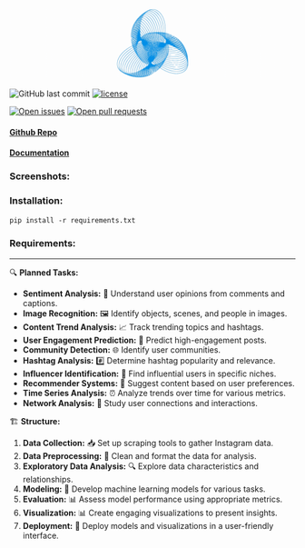 <img src="https://github.com/r-a-j/Social-Scope/blob/main/assets/social-scope-parity-error-interstellar.gif" />

![GitHub last commit](https://img.shields.io/github/last-commit/r-a-j/Social-Scope) [![license](https://custom-icon-badges.herokuapp.com/github/license/r-a-j/Social-Scope?logo=law&logoColor=white)](https://github.com/r-a-j/Social-Scope/blob/main/LICENSE "license MIT")

[![Open issues](https://img.shields.io/github/issues-raw/r-a-j/Social-Scope?style=for-the-badge)](https://img.shields.io/github/issues-raw/r-a-j/Social-Scope) [![Open pull requests](https://img.shields.io/github/issues-pr-raw/r-a-j/Social-Scope?style=for-the-badge)](https://img.shields.io/github/issues-pr-raw/r-a-j/Social-Scope)

#### [Github Repo](https://github.com/r-a-j/Social-Scope)

#### [Documentation](https://precious-jalebi-a6ee2b.netlify.app/)

### Screenshots:

### Installation:

```console
pip install -r requirements.txt
```

### Requirements:

---
 
 🔍 **Planned Tasks:**

- **Sentiment Analysis:** 💬 Understand user opinions from comments and captions.
- **Image Recognition:** 🖼️ Identify objects, scenes, and people in images.
- **Content Trend Analysis:** 📈 Track trending topics and hashtags.
- **User Engagement Prediction:** 🚀 Predict high-engagement posts.
- **Community Detection:** 🌐 Identify user communities.
- **Hashtag Analysis:** #️⃣ Determine hashtag popularity and relevance.
- **Influencer Identification:** 👑 Find influential users in specific niches.
- **Recommender Systems:** 🎯 Suggest content based on user preferences.
- **Time Series Analysis:** ⏰ Analyze trends over time for various metrics.
- **Network Analysis:** 🤝 Study user connections and interactions.

🏗️ **Structure:**

1. **Data Collection:** 📥 Set up scraping tools to gather Instagram data.
2. **Data Preprocessing:** 🧹 Clean and format the data for analysis.
3. **Exploratory Data Analysis:** 🔍 Explore data characteristics and relationships.
4. **Modeling:** 🤖 Develop machine learning models for various tasks.
5. **Evaluation:** 📊 Assess model performance using appropriate metrics.
6. **Visualization:** 📊 Create engaging visualizations to present insights.
7. **Deployment:** 🚀 Deploy models and visualizations in a user-friendly interface.
